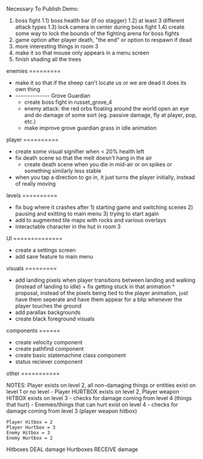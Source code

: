 Necessary To Publish Demo:
1) boss fight
	1.1) boss health bar (if no stagger)
	1.2) at least 3 different attack types
	1.3) lock camera in center during boss fight
	1.4) create some way to lock the bounds of the fighting arena for boss fights
2) game option after player death, "the end" or option to respawn if dead
3) more interesting things in room 3
5) make it so that mouse only appears in a menu screen
7) finish shading all the trees


enemies =========
- make it so that if the sheep can't locate us or we are dead it does its own thing
- -------------- Grove Guardian
	- create boss fight in russet_grove_4
	- enemy attack: the red orbs floating around the world open an eye and do damage of some sort (eg. passive damage, fly at player, pop, etc.)
	- make improve grove guardian grass in idle animation

player ==========
- create some visual signifier when < 20% health left
- fix death scene so that the melt doesn't hang in the air
	- create death scene when you die in mid-air or on spikes or something similarly less stable
- when you tap a direction to go in, it just turns the player initially, instead of really moving

levels ==========
- fix bug where it crashes after 1) starting game and switching scenes 2) pausing and exitting to main menu 3) trying to start again
- add to augmented tile maps with rocks and various overlays
- interactable character in the hut in room 3

UI ==============
- create a settings screen
- add save feature to main menu

visuals =========
- add landing pixels when player transitions between landing and walking (instead of landing to idle) + fix getting stuck in that animation
		^ proposal, instead of the pixels being tied to the player animation, just have them seperate and have them appear for a blip whenever the player touches the ground
- add parallax backgrounds
- create black foreground visuals

components ======
- create velocity component
- create pathfind component
- create basic statemachine class component
- status reciever component

other ===========




NOTES:
	Player exists on level 2, all non-damaging things or entities exist on level 1 or no level
	- Player HURTBOX exists on level 2, Player weapon HITBOX exists on level 3
		- checks for damage coming from level 4 (things that hurt)
	- Enemies/things that can hurt exist on level 4
		- checks for damage coming from level 3 (player weapon hitbox)
		
	Player Hitbox = 2
	Player Hurtbox = 3
	Enemy Hitbox = 3
	Enemy Hurtbox = 2
		
Hitboxes DEAL damage
Hurtboxes RECEIVE damage
